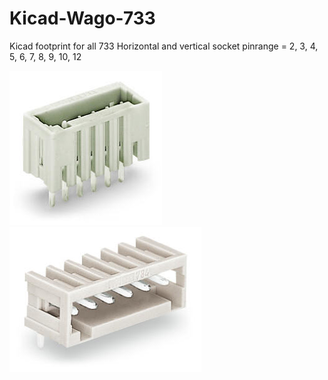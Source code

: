# Kicad-Wago-733

Kicad footprint for all 733 Horizontal and vertical socket
pinrange = 2, 3, 4, 5, 6, 7, 8, 9, 10, 12


![733-336](./image/733-336.jpg "Wago 733-336")
![733-366](./image/733-366.jpg "Wago 733-366")
